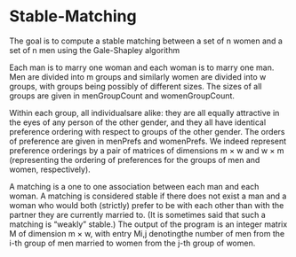# Stable-Matching
The goal is to compute a stable matching between a set of n women and a set of n men using the Gale-Shapley algorithm

Each man is to marry one woman and each woman is to marry one man. Men are divided
into m groups and similarly women are divided into w groups, with groups being possibly
of different sizes. The sizes of all groups are given in menGroupCount and womenGroupCount. 

Within each group, all individualsare alike: they are all equally attractive in the eyes of any person of the other gender, and
they all have identical preference ordering with respect to groups of the other gender. The orders of preference are given in menPrefs and womenPrefs. We indeed represent preference orderings by a pair of matrices of dimensions m × w
and w × m (representing the ordering of preferences for the groups of men and women,
respectively).

A matching is a one to one association between each man and each woman. A matching is considered stable if there does not exist a man and a woman who would both (strictly) prefer to be with each other than with the partner they are currently married
to. (It is sometimes said that such a matching is “weakly” stable.) The output of the program is an integer matrix M of dimension m × w, with entry Mi,j denotingthe number of men from the i-th group of men married to women from the j-th group of
women.
